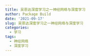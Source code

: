 ```yaml
---
title: 吴恩达深度学习之一神经网络与深度学习
author: Package Build
date: '2021-09-17'
slug: 吴恩达深度学习之一神经网络与深度学习
categories:
  - 学习
tags:
  - 神经网络
  - 深度学习
---
```


## 
